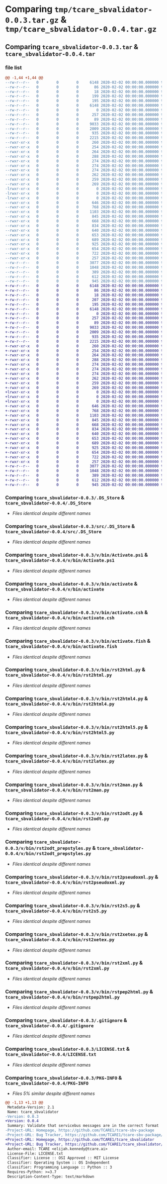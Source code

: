 # Comparing `tmp/tcare_sbvalidator-0.0.3.tar.gz` & `tmp/tcare_sbvalidator-0.0.4.tar.gz`

## Comparing `tcare_sbvalidator-0.0.3.tar` & `tcare_sbvalidator-0.0.4.tar`

### file list

```diff
@@ -1,44 +1,44 @@
--rw-r--r--   0        0        0     6148 2020-02-02 00:00:00.000000 tcare_sbvalidator-0.0.3/.DS_Store
--rw-r--r--   0        0        0       86 2020-02-02 00:00:00.000000 tcare_sbvalidator-0.0.3/Makefile
--rw-r--r--   0        0        0       18 2020-02-02 00:00:00.000000 tcare_sbvalidator-0.0.3/requirements.txt
--rw-r--r--   0        0        0      199 2020-02-02 00:00:00.000000 tcare_sbvalidator-0.0.3/test.py
--rw-r--r--   0        0        0      195 2020-02-02 00:00:00.000000 tcare_sbvalidator-0.0.3/test2.py
--rw-r--r--   0        0        0     6148 2020-02-02 00:00:00.000000 tcare_sbvalidator-0.0.3/src/.DS_Store
--rw-r--r--   0        0        0        0 2020-02-02 00:00:00.000000 tcare_sbvalidator-0.0.3/src/tcare_sbvalidator/__init__.py
--rw-r--r--   0        0        0      257 2020-02-02 00:00:00.000000 tcare_sbvalidator-0.0.3/src/tcare_sbvalidator/sb_validator.py
--rw-r--r--   0        0        0       89 2020-02-02 00:00:00.000000 tcare_sbvalidator-0.0.3/v/pyvenv.cfg
--rw-r--r--   0        0        0     9033 2020-02-02 00:00:00.000000 tcare_sbvalidator-0.0.3/v/bin/Activate.ps1
--rw-r--r--   0        0        0     2009 2020-02-02 00:00:00.000000 tcare_sbvalidator-0.0.3/v/bin/activate
--rw-r--r--   0        0        0      935 2020-02-02 00:00:00.000000 tcare_sbvalidator-0.0.3/v/bin/activate.csh
--rw-r--r--   0        0        0     2215 2020-02-02 00:00:00.000000 tcare_sbvalidator-0.0.3/v/bin/activate.fish
--rwxr-xr-x   0        0        0      260 2020-02-02 00:00:00.000000 tcare_sbvalidator-0.0.3/v/bin/docutils
--rwxr-xr-x   0        0        0      254 2020-02-02 00:00:00.000000 tcare_sbvalidator-0.0.3/v/bin/keyring
--rwxr-xr-x   0        0        0      264 2020-02-02 00:00:00.000000 tcare_sbvalidator-0.0.3/v/bin/markdown-it
--rwxr-xr-x   0        0        0      288 2020-02-02 00:00:00.000000 tcare_sbvalidator-0.0.3/v/bin/normalizer
--rwxr-xr-x   0        0        0      274 2020-02-02 00:00:00.000000 tcare_sbvalidator-0.0.3/v/bin/pip
--rwxr-xr-x   0        0        0      274 2020-02-02 00:00:00.000000 tcare_sbvalidator-0.0.3/v/bin/pip3
--rwxr-xr-x   0        0        0      274 2020-02-02 00:00:00.000000 tcare_sbvalidator-0.0.3/v/bin/pip3.10
--rwxr-xr-x   0        0        0      262 2020-02-02 00:00:00.000000 tcare_sbvalidator-0.0.3/v/bin/pkginfo
--rwxr-xr-x   0        0        0      259 2020-02-02 00:00:00.000000 tcare_sbvalidator-0.0.3/v/bin/pygmentize
--rwxr-xr-x   0        0        0      269 2020-02-02 00:00:00.000000 tcare_sbvalidator-0.0.3/v/bin/pyproject-build
-lrwxr-xr-x   0        0        0        0 2020-02-02 00:00:00.000000 tcare_sbvalidator-0.0.3/v/bin/python -> /opt/homebrew/anaconda3/bin/python
-lrwxr-xr-x   0        0        0        0 2020-02-02 00:00:00.000000 tcare_sbvalidator-0.0.3/v/bin/python3 -> python
-lrwxr-xr-x   0        0        0        0 2020-02-02 00:00:00.000000 tcare_sbvalidator-0.0.3/v/bin/python3.10 -> python
--rwxr-xr-x   0        0        0      646 2020-02-02 00:00:00.000000 tcare_sbvalidator-0.0.3/v/bin/rst2html.py
--rwxr-xr-x   0        0        0      768 2020-02-02 00:00:00.000000 tcare_sbvalidator-0.0.3/v/bin/rst2html4.py
--rwxr-xr-x   0        0        0     1103 2020-02-02 00:00:00.000000 tcare_sbvalidator-0.0.3/v/bin/rst2html5.py
--rwxr-xr-x   0        0        0      845 2020-02-02 00:00:00.000000 tcare_sbvalidator-0.0.3/v/bin/rst2latex.py
--rwxr-xr-x   0        0        0      668 2020-02-02 00:00:00.000000 tcare_sbvalidator-0.0.3/v/bin/rst2man.py
--rwxr-xr-x   0        0        0      834 2020-02-02 00:00:00.000000 tcare_sbvalidator-0.0.3/v/bin/rst2odt.py
--rwxr-xr-x   0        0        0      640 2020-02-02 00:00:00.000000 tcare_sbvalidator-0.0.3/v/bin/rst2odt_prepstyles.py
--rwxr-xr-x   0        0        0      653 2020-02-02 00:00:00.000000 tcare_sbvalidator-0.0.3/v/bin/rst2pseudoxml.py
--rwxr-xr-x   0        0        0      689 2020-02-02 00:00:00.000000 tcare_sbvalidator-0.0.3/v/bin/rst2s5.py
--rwxr-xr-x   0        0        0      925 2020-02-02 00:00:00.000000 tcare_sbvalidator-0.0.3/v/bin/rst2xetex.py
--rwxr-xr-x   0        0        0      654 2020-02-02 00:00:00.000000 tcare_sbvalidator-0.0.3/v/bin/rst2xml.py
--rwxr-xr-x   0        0        0      722 2020-02-02 00:00:00.000000 tcare_sbvalidator-0.0.3/v/bin/rstpep2html.py
--rwxr-xr-x   0        0        0      257 2020-02-02 00:00:00.000000 tcare_sbvalidator-0.0.3/v/bin/twine
--rw-r--r--   0        0        0     3077 2020-02-02 00:00:00.000000 tcare_sbvalidator-0.0.3/.gitignore
--rw-r--r--   0        0        0     1048 2020-02-02 00:00:00.000000 tcare_sbvalidator-0.0.3/LICENSE.txt
--rw-r--r--   0        0        0      389 2020-02-02 00:00:00.000000 tcare_sbvalidator-0.0.3/README.md
--rw-r--r--   0        0        0      612 2020-02-02 00:00:00.000000 tcare_sbvalidator-0.0.3/pyproject.toml
--rw-r--r--   0        0        0      945 2020-02-02 00:00:00.000000 tcare_sbvalidator-0.0.3/PKG-INFO
+-rw-r--r--   0        0        0     6148 2020-02-02 00:00:00.000000 tcare_sbvalidator-0.0.4/.DS_Store
+-rw-r--r--   0        0        0       86 2020-02-02 00:00:00.000000 tcare_sbvalidator-0.0.4/Makefile
+-rw-r--r--   0        0        0       18 2020-02-02 00:00:00.000000 tcare_sbvalidator-0.0.4/requirements.txt
+-rw-r--r--   0        0        0      207 2020-02-02 00:00:00.000000 tcare_sbvalidator-0.0.4/test.py
+-rw-r--r--   0        0        0      195 2020-02-02 00:00:00.000000 tcare_sbvalidator-0.0.4/test2.py
+-rw-r--r--   0        0        0     6148 2020-02-02 00:00:00.000000 tcare_sbvalidator-0.0.4/src/.DS_Store
+-rw-r--r--   0        0        0        0 2020-02-02 00:00:00.000000 tcare_sbvalidator-0.0.4/src/tcare_sbvalidator/__init__.py
+-rw-r--r--   0        0        0      257 2020-02-02 00:00:00.000000 tcare_sbvalidator-0.0.4/src/tcare_sbvalidator/sb_validator.py
+-rw-r--r--   0        0        0       89 2020-02-02 00:00:00.000000 tcare_sbvalidator-0.0.4/v/pyvenv.cfg
+-rw-r--r--   0        0        0     9033 2020-02-02 00:00:00.000000 tcare_sbvalidator-0.0.4/v/bin/Activate.ps1
+-rw-r--r--   0        0        0     2009 2020-02-02 00:00:00.000000 tcare_sbvalidator-0.0.4/v/bin/activate
+-rw-r--r--   0        0        0      935 2020-02-02 00:00:00.000000 tcare_sbvalidator-0.0.4/v/bin/activate.csh
+-rw-r--r--   0        0        0     2215 2020-02-02 00:00:00.000000 tcare_sbvalidator-0.0.4/v/bin/activate.fish
+-rwxr-xr-x   0        0        0      260 2020-02-02 00:00:00.000000 tcare_sbvalidator-0.0.4/v/bin/docutils
+-rwxr-xr-x   0        0        0      254 2020-02-02 00:00:00.000000 tcare_sbvalidator-0.0.4/v/bin/keyring
+-rwxr-xr-x   0        0        0      264 2020-02-02 00:00:00.000000 tcare_sbvalidator-0.0.4/v/bin/markdown-it
+-rwxr-xr-x   0        0        0      288 2020-02-02 00:00:00.000000 tcare_sbvalidator-0.0.4/v/bin/normalizer
+-rwxr-xr-x   0        0        0      274 2020-02-02 00:00:00.000000 tcare_sbvalidator-0.0.4/v/bin/pip
+-rwxr-xr-x   0        0        0      274 2020-02-02 00:00:00.000000 tcare_sbvalidator-0.0.4/v/bin/pip3
+-rwxr-xr-x   0        0        0      274 2020-02-02 00:00:00.000000 tcare_sbvalidator-0.0.4/v/bin/pip3.10
+-rwxr-xr-x   0        0        0      262 2020-02-02 00:00:00.000000 tcare_sbvalidator-0.0.4/v/bin/pkginfo
+-rwxr-xr-x   0        0        0      259 2020-02-02 00:00:00.000000 tcare_sbvalidator-0.0.4/v/bin/pygmentize
+-rwxr-xr-x   0        0        0      269 2020-02-02 00:00:00.000000 tcare_sbvalidator-0.0.4/v/bin/pyproject-build
+lrwxr-xr-x   0        0        0        0 2020-02-02 00:00:00.000000 tcare_sbvalidator-0.0.4/v/bin/python -> /opt/homebrew/anaconda3/bin/python
+lrwxr-xr-x   0        0        0        0 2020-02-02 00:00:00.000000 tcare_sbvalidator-0.0.4/v/bin/python3 -> python
+lrwxr-xr-x   0        0        0        0 2020-02-02 00:00:00.000000 tcare_sbvalidator-0.0.4/v/bin/python3.10 -> python
+-rwxr-xr-x   0        0        0      646 2020-02-02 00:00:00.000000 tcare_sbvalidator-0.0.4/v/bin/rst2html.py
+-rwxr-xr-x   0        0        0      768 2020-02-02 00:00:00.000000 tcare_sbvalidator-0.0.4/v/bin/rst2html4.py
+-rwxr-xr-x   0        0        0     1103 2020-02-02 00:00:00.000000 tcare_sbvalidator-0.0.4/v/bin/rst2html5.py
+-rwxr-xr-x   0        0        0      845 2020-02-02 00:00:00.000000 tcare_sbvalidator-0.0.4/v/bin/rst2latex.py
+-rwxr-xr-x   0        0        0      668 2020-02-02 00:00:00.000000 tcare_sbvalidator-0.0.4/v/bin/rst2man.py
+-rwxr-xr-x   0        0        0      834 2020-02-02 00:00:00.000000 tcare_sbvalidator-0.0.4/v/bin/rst2odt.py
+-rwxr-xr-x   0        0        0      640 2020-02-02 00:00:00.000000 tcare_sbvalidator-0.0.4/v/bin/rst2odt_prepstyles.py
+-rwxr-xr-x   0        0        0      653 2020-02-02 00:00:00.000000 tcare_sbvalidator-0.0.4/v/bin/rst2pseudoxml.py
+-rwxr-xr-x   0        0        0      689 2020-02-02 00:00:00.000000 tcare_sbvalidator-0.0.4/v/bin/rst2s5.py
+-rwxr-xr-x   0        0        0      925 2020-02-02 00:00:00.000000 tcare_sbvalidator-0.0.4/v/bin/rst2xetex.py
+-rwxr-xr-x   0        0        0      654 2020-02-02 00:00:00.000000 tcare_sbvalidator-0.0.4/v/bin/rst2xml.py
+-rwxr-xr-x   0        0        0      722 2020-02-02 00:00:00.000000 tcare_sbvalidator-0.0.4/v/bin/rstpep2html.py
+-rwxr-xr-x   0        0        0      257 2020-02-02 00:00:00.000000 tcare_sbvalidator-0.0.4/v/bin/twine
+-rw-r--r--   0        0        0     3077 2020-02-02 00:00:00.000000 tcare_sbvalidator-0.0.4/.gitignore
+-rw-r--r--   0        0        0     1048 2020-02-02 00:00:00.000000 tcare_sbvalidator-0.0.4/LICENSE.txt
+-rw-r--r--   0        0        0      389 2020-02-02 00:00:00.000000 tcare_sbvalidator-0.0.4/README.md
+-rw-r--r--   0        0        0      612 2020-02-02 00:00:00.000000 tcare_sbvalidator-0.0.4/pyproject.toml
+-rw-r--r--   0        0        0      945 2020-02-02 00:00:00.000000 tcare_sbvalidator-0.0.4/PKG-INFO
```

### Comparing `tcare_sbvalidator-0.0.3/.DS_Store` & `tcare_sbvalidator-0.0.4/.DS_Store`

 * *Files identical despite different names*

### Comparing `tcare_sbvalidator-0.0.3/src/.DS_Store` & `tcare_sbvalidator-0.0.4/src/.DS_Store`

 * *Files identical despite different names*

### Comparing `tcare_sbvalidator-0.0.3/v/bin/Activate.ps1` & `tcare_sbvalidator-0.0.4/v/bin/Activate.ps1`

 * *Files identical despite different names*

### Comparing `tcare_sbvalidator-0.0.3/v/bin/activate` & `tcare_sbvalidator-0.0.4/v/bin/activate`

 * *Files identical despite different names*

### Comparing `tcare_sbvalidator-0.0.3/v/bin/activate.csh` & `tcare_sbvalidator-0.0.4/v/bin/activate.csh`

 * *Files identical despite different names*

### Comparing `tcare_sbvalidator-0.0.3/v/bin/activate.fish` & `tcare_sbvalidator-0.0.4/v/bin/activate.fish`

 * *Files identical despite different names*

### Comparing `tcare_sbvalidator-0.0.3/v/bin/rst2html.py` & `tcare_sbvalidator-0.0.4/v/bin/rst2html.py`

 * *Files identical despite different names*

### Comparing `tcare_sbvalidator-0.0.3/v/bin/rst2html4.py` & `tcare_sbvalidator-0.0.4/v/bin/rst2html4.py`

 * *Files identical despite different names*

### Comparing `tcare_sbvalidator-0.0.3/v/bin/rst2html5.py` & `tcare_sbvalidator-0.0.4/v/bin/rst2html5.py`

 * *Files identical despite different names*

### Comparing `tcare_sbvalidator-0.0.3/v/bin/rst2latex.py` & `tcare_sbvalidator-0.0.4/v/bin/rst2latex.py`

 * *Files identical despite different names*

### Comparing `tcare_sbvalidator-0.0.3/v/bin/rst2man.py` & `tcare_sbvalidator-0.0.4/v/bin/rst2man.py`

 * *Files identical despite different names*

### Comparing `tcare_sbvalidator-0.0.3/v/bin/rst2odt.py` & `tcare_sbvalidator-0.0.4/v/bin/rst2odt.py`

 * *Files identical despite different names*

### Comparing `tcare_sbvalidator-0.0.3/v/bin/rst2odt_prepstyles.py` & `tcare_sbvalidator-0.0.4/v/bin/rst2odt_prepstyles.py`

 * *Files identical despite different names*

### Comparing `tcare_sbvalidator-0.0.3/v/bin/rst2pseudoxml.py` & `tcare_sbvalidator-0.0.4/v/bin/rst2pseudoxml.py`

 * *Files identical despite different names*

### Comparing `tcare_sbvalidator-0.0.3/v/bin/rst2s5.py` & `tcare_sbvalidator-0.0.4/v/bin/rst2s5.py`

 * *Files identical despite different names*

### Comparing `tcare_sbvalidator-0.0.3/v/bin/rst2xetex.py` & `tcare_sbvalidator-0.0.4/v/bin/rst2xetex.py`

 * *Files identical despite different names*

### Comparing `tcare_sbvalidator-0.0.3/v/bin/rst2xml.py` & `tcare_sbvalidator-0.0.4/v/bin/rst2xml.py`

 * *Files identical despite different names*

### Comparing `tcare_sbvalidator-0.0.3/v/bin/rstpep2html.py` & `tcare_sbvalidator-0.0.4/v/bin/rstpep2html.py`

 * *Files identical despite different names*

### Comparing `tcare_sbvalidator-0.0.3/.gitignore` & `tcare_sbvalidator-0.0.4/.gitignore`

 * *Files identical despite different names*

### Comparing `tcare_sbvalidator-0.0.3/LICENSE.txt` & `tcare_sbvalidator-0.0.4/LICENSE.txt`

 * *Files identical despite different names*

### Comparing `tcare_sbvalidator-0.0.3/PKG-INFO` & `tcare_sbvalidator-0.0.4/PKG-INFO`

 * *Files 5% similar despite different names*

```diff
@@ -1,13 +1,13 @@
 Metadata-Version: 2.1
 Name: tcare_sbvalidator
-Version: 0.0.3
+Version: 0.0.4
 Summary: Validate that servicebus messages are in the correct format
-Project-URL: Homepage, https://github.com/TCARE1/tcare-sbv-package
-Project-URL: Bug Tracker, https://github.com/TCARE1/tcare-sbv-package/issues
+Project-URL: Homepage, https://github.com/TCARE1/tcare_sbvalidator
+Project-URL: Bug Tracker, https://github.com/TCARE1/tcare_sbvalidator/issues
 Author-email: TCARE <elijah.kennedy@tcare.ai>
 License-File: LICENSE.txt
 Classifier: License :: OSI Approved :: MIT License
 Classifier: Operating System :: OS Independent
 Classifier: Programming Language :: Python :: 3
 Requires-Python: >=3.7
 Description-Content-Type: text/markdown
```

